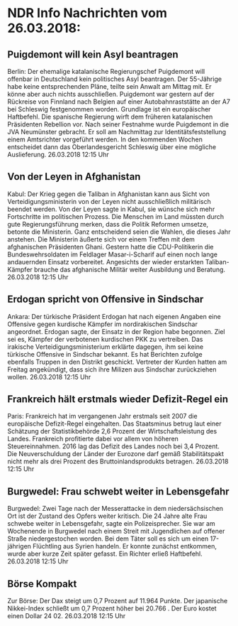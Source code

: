 # NDR Info Nachrichten vom 26.03.2018:


## Puigdemont will kein Asyl beantragen
Berlin: Der ehemalige katalanische Regierungschef Puigdemont will offenbar in Deutschland kein politisches Asyl beantragen. Der 55-Jährige habe keine entsprechenden Pläne, teilte sein Anwalt am Mittag mit. Er könne aber auch nichts ausschließen. Puigdemont war gestern auf der Rückreise von Finnland nach Belgien auf einer Autobahnraststätte an der A7 bei Schleswig festgenommen worden. Grundlage ist ein europäischer Haftbefehl. Die spanische Regierung wirft dem früheren katalanischen Präsidenten Rebellion vor. Nach seiner Festnahme wurde Puigdemont in die JVA Neumünster gebracht. Er soll am Nachmittag zur Identitätsfeststellung einem Amtsrichter vorgeführt werden. In den kommenden Wochen entscheidet dann das Oberlandesgericht Schleswig über eine mögliche Auslieferung. 26.03.2018 12:15 Uhr 

## Von der Leyen in Afghanistan
Kabul: Der Krieg gegen die Taliban in Afghanistan kann aus Sicht von Verteidigungsministerin von der Leyen nicht ausschließlich militärisch beendet werden. Von der Leyen sagte in Kabul, sie wünsche sich mehr Fortschritte im politischen Prozess. Die Menschen im Land müssten durch gute Regierungsführung merken, dass die Politik Reformen umsetze, betonte die Ministerin. Ganz entscheidend seien die Wahlen, die dieses Jahr anstehen. Die Ministerin äußerte sich vor einem Treffen mit dem afghanischen Präsidenten Ghani. Gestern hatte die CDU-Politikerin die Bundeswehrsoldaten im Feldlager Masar-i-Scharif auf einen noch lange andauernden Einsatz vorbereitet. Angesichts der wieder erstarkten Taliban-Kämpfer brauche das afghanische Militär weiter Ausbildung und Beratung. 26.03.2018 12:15 Uhr 

## Erdogan spricht von Offensive in Sindschar
Ankara: Der türkische Präsident Erdogan hat nach eigenen Angaben eine Offensive gegen kurdische Kämpfer im nordirakischen Sindschar angeordnet. Erdogan sagte, der Einsatz in der Region habe begonnen. Ziel sei es, Kämpfer der verbotenen kurdischen PKK zu vertreiben. Das irakische Verteidigungsministerium erklärte dagegen, ihm sei keine türkische Offensive in Sindschar bekannt. Es hat Berichten zufolge ebenfalls Truppen in den Distrikt geschickt. Vertreter der Kurden hatten am Freitag angekündigt, dass sich ihre Milizen aus Sindschar zurückziehen wollen. 26.03.2018 12:15 Uhr 

## Frankreich hält erstmals wieder Defizit-Regel ein
Paris: Frankreich hat im vergangenen Jahr erstmals seit 2007 die europäische Defizit-Regel eingehalten. Das Staatsminus betrug laut einer Schätzung der Statistikbehörde 2,6 Prozent der Wirtschaftsleistung des Landes. Frankreich profitierte dabei vor allem von höheren Steuereinnahmen. 2016 lag das Defizit des Landes noch bei 3,4 Prozent. Die Neuverschuldung der Länder der Eurozone darf gemäß Stabilitätspakt nicht mehr als drei Prozent des Bruttoinlandsprodukts betragen. 26.03.2018 12:15 Uhr 

## Burgwedel: Frau schwebt weiter in Lebensgefahr
Burgwedel: Zwei Tage nach der Messerattacke in dem niedersächsischen Ort ist der Zustand des Opfers weiter kritisch. Die 24 Jahre alte Frau schwebe weiter in Lebensgefahr, sagte ein Polizeisprecher. Sie war am Wochenende in Burgwedel nach einem Streit mit Jugendlichen auf offener Straße niedergestochen worden. Bei dem Täter soll es sich um einen 17-jährigen Flüchtling aus Syrien handeln. Er konnte zunächst entkommen, wurde aber kurze Zeit später gefasst. Ein Richter erließ Haftbefehl. 26.03.2018 12:15 Uhr 

## Börse Kompakt
Zur Börse: Der Dax steigt um  0,7  Prozent auf  11.964  Punkte. Der japanische Nikkei-Index schließt um  0,7  Prozent höher bei  20.766 . Der Euro kostet einen Dollar 24 02. 26.03.2018 12:15 Uhr 

